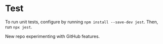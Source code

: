 # Test
To run unit tests, configure by running `npm install --save-dev jest`. Then, run `npx jest`.

New repo experimenting with GitHub features.
